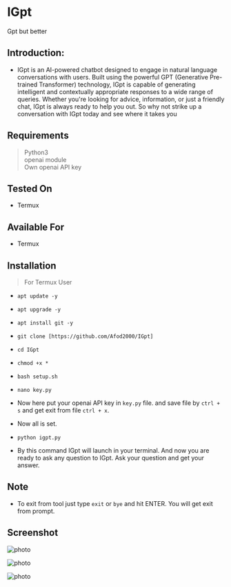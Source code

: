 # IGpt
Gpt but better


## Introduction:

+ IGpt is an AI-powered chatbot designed to engage in natural language conversations with users. Built using the powerful GPT (Generative Pre-trained Transformer) technology, IGpt is capable of generating intelligent and contextually appropriate responses to a wide range of queries. Whether you're looking for advice, information, or just a friendly chat, IGpt is always ready to help you out. So why not strike up a conversation with IGpt today and see where it takes you

## Requirements

> Python3 <br>
> openai module<br>
> Own openai API key

## Tested On

+ Termux

## Available For

+ Termux

## Installation

> For Termux User

+ `apt update -y`
+ `apt upgrade -y`
+ `apt install git -y`
+ `git clone [https://github.com/Afod2000/IGpt]`
+ `cd IGpt`
+ `chmod +x *`
+ `bash setup.sh`
+ `nano key.py`

+ Now here put your openai API key in `key.py` file. and save file by `ctrl + s` and get exit from file `ctrl + x`.
+ Now all is set.

+ `python igpt.py`

+ By this command IGpt will launch in your terminal. And now you are ready to ask any question to IGpt. Ask your question and get your answer.

## Note
+ To exit from tool just type `exit` or `bye` and hit ENTER. You will get exit from prompt.

## Screenshot

![photo](https://i.ibb.co/5vXt59r/1.jpg)

![photo](https://i.ibb.co/WWZMy0w/2.jpg)

![photo](https://i.ibb.co/9TgWsR9/3.jpg)

